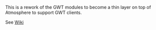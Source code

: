 
This is a rework of the GWT modules to become a thin layer on top of Atmosphere to support GWT clients.

See [Wiki](https://github.com/Atmosphere/atmosphere-extensions/wiki/Atmosphere-GWT-2.0)
